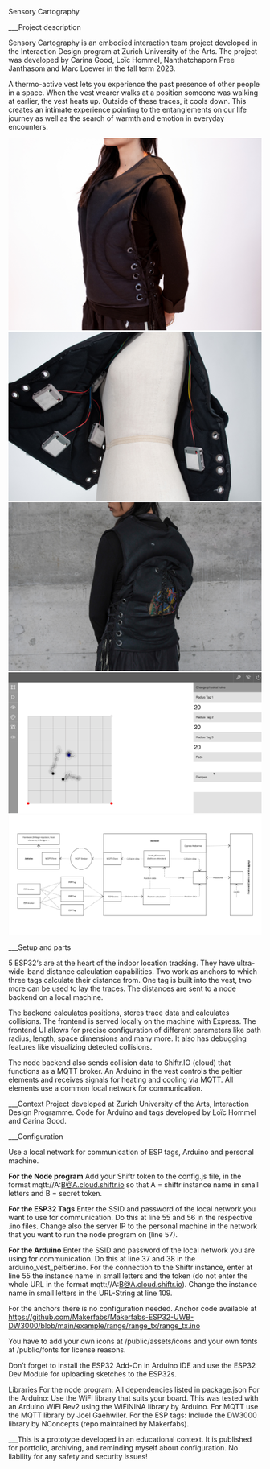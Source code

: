 Sensory Cartography

___Project description

Sensory Cartography is an embodied interaction team project developed in the Interaction Design program at Zurich University of the Arts. The project was developed by Carina Good, Loïc Hommel, Nanthatchaporn Pree Janthasom and Marc Loewer in the fall term 2023.

A thermo-active vest lets you experience the past presence of other people in a space. When the vest wearer walks at a position someone was walking at earlier, the vest heats up. Outside of these traces, it cools down. This creates an intimate experience pointing to the entanglements on our life journey as well as the search of warmth and emotion in everyday encounters.

![doc1](/doc/img/doc1.jpeg)
![doc2](/doc/img/doc2.jpeg)
![doc3](/doc/img/doc3.jpeg)
![doc4](/doc/img/doc4.jpg)
![doc5](/doc/img/doc5.jpg)

___Setup and parts

5 ESP32‘s are at the heart of the indoor location tracking. They have ultra-wide-band distance calculation capabilities. Two work as anchors to which three tags calculate their distance from. One tag is built into the vest, two more can be used to lay the traces. The distances are sent to a node backend on a local machine. 

The backend calculates positions, stores trace data and calculates collisions. The frontend is served locally on the machine with Express. The frontend UI allows for precise configuration of different parameters like path radius, length, space dimensions and many more. It also has debugging features like visualizing detected collisions.

The node backend also sends collision data to Shiftr.IO (cloud) that functions as a MQTT broker. An Arduino in the vest controls the peltier elements and receives signals for heating and cooling via MQTT. All elements use a common local network for communication.

___Context
Project developed at Zurich University of the Arts, Interaction Design Programme. Code for Arduino and tags developed by Loïc Hommel and Carina Good.

___Configuration

Use a local network for communication of ESP tags, Arduino and personal machine.

**For the Node program**
Add your Shiftr token to the config.js file, in the format mqtt://A:B@A.cloud.shiftr.io so that A = shiftr instance name  in small letters and B = secret token.

**For the ESP32 Tags** 
Enter the SSID and password of the local network you want to use for communication. Do this at line 55 and 56 in the respective .ino files. Change also the server IP to the personal machine in the network that you want to run the node program on (line 57).

**For the Arduino**
Enter the SSID and password of the local network you are using for communication. Do this at line 37 and 38 in the arduino_vest_peltier.ino. For the connection to the Shiftr instance, enter at line 55 the instance name in small letters and the token (do not enter the whole URL in the format mqtt://A:B@A.cloud.shiftr.io). Change the instance name in small letters in the URL-String at line 109.

For the anchors there is no configuration needed. Anchor code available at https://github.com/Makerfabs/Makerfabs-ESP32-UWB-DW3000/blob/main/example/range/range_tx/range_tx.ino

You have to add your own icons at /public/assets/icons and your own fonts at /public/fonts for license reasons.

Don’t forget to install the ESP32 Add-On in Arduino IDE and use the ESP32 Dev Module for uploading sketches to the ESP32s.

Libraries
For the node program: All dependencies listed in package.json
For the Arduino: Use the WiFi library that suits your board. This was tested with an Arduino WiFi Rev2 using the WiFiNINA library by Arduino. For MQTT use the MQTT library by Joel Gaehwiler.
For the ESP tags: Include the DW3000 library by NConcepts (repo maintained by Makerfabs).

___This is a prototype developed in an educational context. It is published for portfolio, archiving, and reminding myself about configuration. No liability for any safety and security issues!
